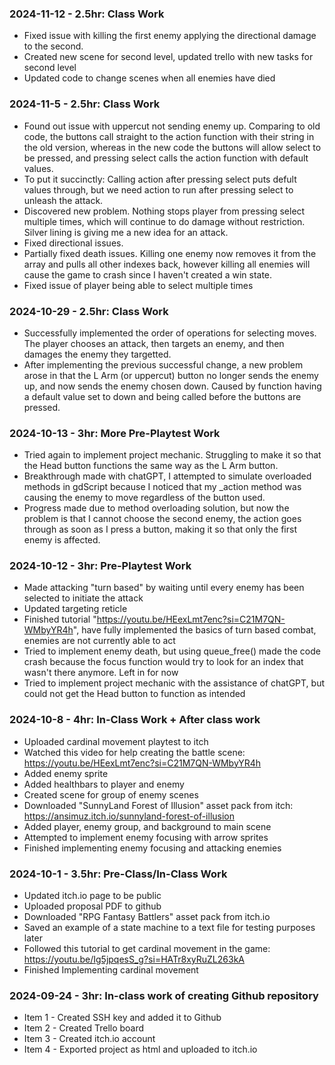 ### 2024-11-12 - 2.5hr: Class Work
* Fixed issue with killing the first enemy applying the directional damage to the second.
* Created new scene for second level, updated trello with new tasks for second level
* Updated code to change scenes when all enemies have died

### 2024-11-5 - 2.5hr: Class Work
* Found out issue with uppercut not sending enemy up. Comparing to old code, the buttons call straight to the action function with their string in the old version, whereas in the new code the buttons will allow select to be pressed, and pressing select calls the action function with default values.
* To put it succinctly: Calling action after pressing select puts defult values through, but we need action to run after pressing select to unleash the attack.
* Discovered new problem. Nothing stops player from pressing select multiple times, which will continue to do damage without restriction. Silver lining is giving me a new idea for an attack.
* Fixed directional issues.
* Partially fixed death issues. Killing one enemy now removes it from the array and pulls all other indexes back, however killing all enemies will cause the game to crash since I haven't created a win state.
* Fixed issue of player being able to select multiple times


### 2024-10-29 - 2.5hr: Class Work
* Successfully implemented the order of operations for selecting moves. The player chooses an attack, then targets an enemy, and then damages the enemy they targetted.
* After implementing the previous successful change, a new problem arose in that the L Arm (or uppercut) button no longer sends the enemy up, and now sends the enemy chosen down. Caused by function having a default value set to down and being called before the buttons are pressed.

### 2024-10-13 - 3hr: More Pre-Playtest Work
* Tried again to implement project mechanic. Struggling to make it so that the Head button functions the same way as the L Arm button.
* Breakthrough made with chatGPT, I attempted to simulate overloaded methods in gdScript because I noticed that my _action method was causing the enemy to move regardless of the button used.
* Progress made due to method overloading solution, but now the problem is that I cannot choose the second enemy, the action goes through as soon as I press a button, making it so that only the first enemy is affected.


### 2024-10-12 - 3hr: Pre-Playtest Work
* Made attacking "turn based" by waiting until every enemy has been selected to initiate the attack
* Updated targeting reticle
* Finished tutorial "https://youtu.be/HEexLmt7enc?si=C21M7QN-WMbyYR4h", have fully implemented the basics of turn based combat, enemies are not currently able to act
* Tried to implement enemy death, but using queue_free() made the code crash because the focus function would try to look for an index that wasn't there anymore. Left in for now
* Tried to implement project mechanic with the assistance of chatGPT, but could not get the Head button to function as intended


### 2024-10-8 - 4hr: In-Class Work + After class work
* Uploaded cardinal movement playtest to itch
* Watched this video for help creating the battle scene: https://youtu.be/HEexLmt7enc?si=C21M7QN-WMbyYR4h
* Added enemy sprite
* Added healthbars to player and enemy
* Created scene for group of enemy scenes
* Downloaded "SunnyLand Forest of Illusion" asset pack from itch: https://ansimuz.itch.io/sunnyland-forest-of-illusion
* Added player, enemy group, and background to main scene
* Attempted to implement enemy focusing with arrow sprites
* Finished implementing enemy focusing and attacking enemies


### 2024-10-1 - 3.5hr: Pre-Class/In-Class Work
* Updated itch.io page to be public
* Uploaded proposal PDF to github
* Downloaded "RPG Fantasy Battlers" asset pack from itch.io
* Saved an example of a state machine to a text file for testing purposes later
* Followed this tutorial to get cardinal movement in the game: https://youtu.be/Ig5jpqesS_g?si=HATr8xyRuZL263kA
* Finished Implementing cardinal movement


### 2024-09-24 - 3hr: In-class work of creating Github repository
* Item 1 - Created SSH key and added it to Github
* Item 2 - Created Trello board
* Item 3 - Created itch.io account
* Item 4 - Exported project as html and uploaded to itch.io